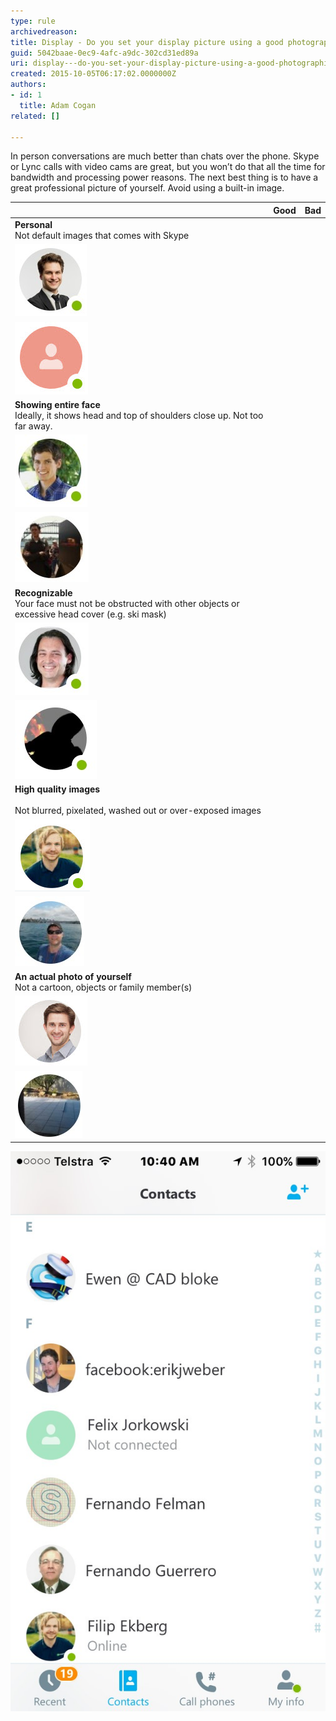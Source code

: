 ```yaml
---
type: rule
archivedreason: 
title: Display - Do you set your display picture using a good photographic image of yourself?
guid: 5042baae-0ec9-4afc-a9dc-302cd31ed89a
uri: display---do-you-set-your-display-picture-using-a-good-photographic-image-of-yourself
created: 2015-10-05T06:17:02.0000000Z
authors:
- id: 1
  title: Adam Cogan
related: []

---
```


In person conversations are much better than chats over the phone. Skype or Lync calls with video cams are great, but you won’t do that all the time for bandwidth and processing power reasons. The next best thing is to have a great professional picture of yourself. Avoid using a built-in image.

<!--endintro-->


| | **Good**  | **Bad**  |
| --- | --- | --- |
| **Personal** <br>Not default images that comes with Skype | 
![](Good-Skype-profile-image.jpg) | 
![](Bad-Skype-profile-image-default.jpg) |
| **Showing entire face** <br>Ideally, it shows head and top of shoulders close up. Not too far away. | 
![](Good-Skype-well-framed-image.jpg) | 
![](Bad-Skype-profile-image-too-far-away.jpg) |
| **Recognizable** <br>Your face must not be obstructed with other objects or excessive head cover (e.g. ski mask) | 
![](Good-Skype-personal-image.jpg) | 
![](Bad-Skype-profile-image-not-recognizable.jpg) |
| **High quality images** <br><br>Not blurred, pixelated, washed out or over-exposed images | 
![](Good-Skype-high-quality.jpg) | 
![](Bad-Skype-profile-image-blurry.jpg) |
| **An actual photo of yourself** <br>Not a cartoon, objects or family member(s) | 
![](Good-Skype-actual-person.jpg) | 
![](Bad-Skype-profile-use-image-of-yourself.jpg) |



![I see 3 good pictures](Skype-screenshot.jpg)
